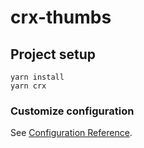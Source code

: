 # crx-thumbs

## Project setup
```
yarn install
yarn crx
```

### Customize configuration
See [Configuration Reference](https://cli.vuejs.org/config/).
